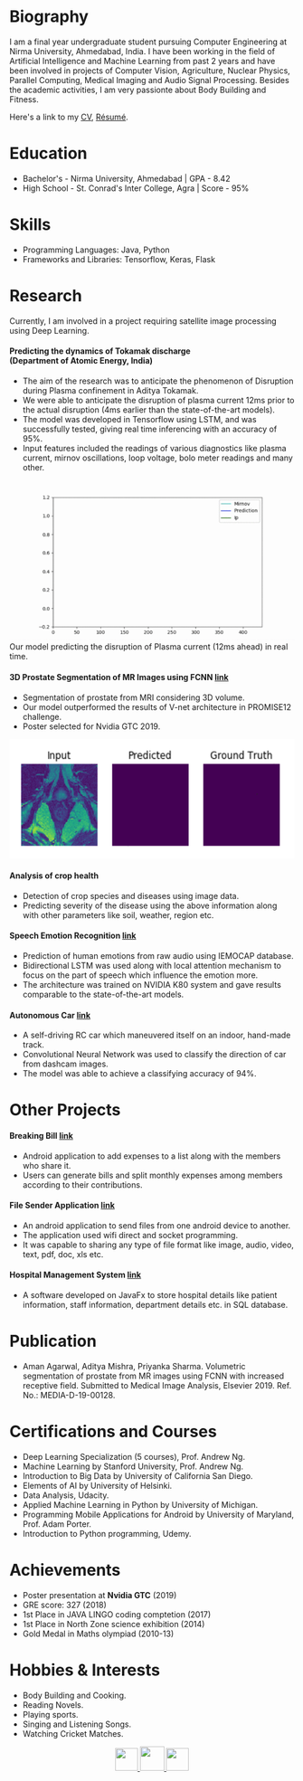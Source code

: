 # Biography
I am a final year undergraduate student pursuing Computer Engineering at Nirma University, Ahmedabad, India. I have been working in the field of Artificial Intelligence and Machine Learning from past 2 years and have been involved in projects of Computer Vision, Agriculture, Nuclear Physics, Parallel Computing, Medical Imaging and Audio Signal Processing. Besides the academic activities, I am very passionte about Body Building and Fitness.

Here's a link to my [CV](https://drive.google.com/open?id=1MUcaNDj2cCOers-Z9UA8TZG5YeAuxdZa), [Résumé](https://drive.google.com/open?id=12DkoTDuJ2-bXjK9Nl9cvd-0rfwozzoXR).

# Education
- Bachelor's - Nirma University, Ahmedabad \| GPA - 8.42
- High School - St. Conrad's Inter College, Agra \| Score - 95%

# Skills
- Programming Languages: Java, Python
- Frameworks and Libraries: Tensorflow, Keras, Flask

# Research
Currently, I am involved in a project requiring satellite image processing using Deep Learning.

#### Predicting the dynamics of Tokamak discharge <br> (Department of Atomic Energy, India)  
- The aim of the research was to anticipate the phenomenon of Disruption during Plasma confinement in Aditya Tokamak.
- We were able to anticipate the disruption of plasma current 12ms prior to the actual disruption (4ms earlier than the state-of-the-art models).
- The model was developed in Tensorflow using LSTM, and was successfully tested, giving real time inferencing with an accuracy of 95%.
- Input features included the readings of various diagnostics like plasma current, mirnov oscillations, loop voltage, bolo meter readings and many other.

<img src="img/plasma_disruption.gif" alt="plasma disruption result" class="inline"/><br>
Our model predicting the disruption of Plasma current (12ms ahead) in real time.

#### 3D Prostate Segmentation of MR Images using FCNN [link](https://github.com/amanbasu/3d-prostate-segmentation)
- Segmentation of prostate from MRI considering 3D volume.
- Our model outperformed the results of V-net architecture in PROMISE12 challenge.
- Poster selected for Nvidia GTC 2019.

<img src="img/gif_res.gif" alt="segmentation result" class="inline" width="537px" height="211px"/><br>

#### Analysis of crop health
- Detection of crop species and diseases using image data.
- Predicting severity of the disease using the above information along with other parameters like soil, weather, region etc.

#### Speech Emotion Recognition [link](https://github.com/amanbasu/speech-emotion-recognition)
- Prediction of human emotions from raw audio using IEMOCAP database.
- Bidirectional LSTM was used along with local attention mechanism to focus on the part of speech which influence the emotion more.
- The architecture was trained on NVIDIA K80 system and gave results comparable to the state-of-the-art models.

#### Autonomous Car [link](https://github.com/amanbasu/Autonomous-Car-Prototype)
- A self-driving RC car which maneuvered itself on an indoor, hand-made track.
- Convolutional Neural Network was used to classify the direction of car from dashcam images.
- The model was able to achieve a classifying accuracy of 94%.

# Other Projects

#### Breaking Bill [link](https://github.com/amanbasu/Breaking-Bill)
- Android application to add expenses to a list along with the members who share it.
- Users can generate bills and split monthly expenses among members according to their contributions.

#### File Sender Application [link](https://github.com/amanbasu/Wifi-P2p)
- An android application to send files from one android device to another.
- The application used wifi direct and socket programming.
- It was capable to sharing any type of file format like image, audio, video, text, pdf, doc, xls etc.

#### Hospital Management System [link](https://github.com/amanbasu/hospital-management-system)
- A software developed on JavaFx to store hospital details like patient information, staff information, department details etc. in SQL database.

# Publication
- Aman Agarwal, Aditya Mishra, Priyanka Sharma. Volumetric segmentation of prostate from MR images using FCNN with increased receptive field. Submitted to Medical Image Analysis, Elsevier 2019. Ref. No.: MEDIA-D-19-00128.

# Certifications and Courses
- Deep Learning Specialization (5 courses), Prof. Andrew Ng.
- Machine Learning by Stanford University, Prof. Andrew Ng.
- Introduction to Big Data by University of California San Diego.
- Elements of AI by University of Helsinki.
- Data Analysis, Udacity.
- Applied Machine Learning in Python by University of Michigan.
- Programming Mobile Applications for Android by University of Maryland, Prof. Adam Porter.
- Introduction to Python programming, Udemy.

# Achievements
- Poster presentation at **Nvidia GTC** (2019)
- GRE score: 327 (2018)
- 1st Place in JAVA LINGO coding comptetion (2017)
- 1st Place in North Zone science exhibition (2014)
- Gold Medal in Maths olympiad (2010-13)

# Hobbies & Interests
- Body Building and Cooking.
- Reading Novels.
- Playing sports.
- Singing and Listening Songs.
- Watching Cricket Matches.

<p align="center">
  <a href="https://twitter.com/aman_ag11">
    <img src="https://image.freepik.com/free-icon/twitter-logo_318-40209.jpg" width="40px" height="40px">
  </a>
  <a href="https://www.linkedin.com/in/aman-agarwal-743548137/">
    <img src="https://cdn3.iconfinder.com/data/icons/free-social-icons/67/linkedin_circle_black-512.png" width="43px" height="43px">
  </a>
  <a href="https://github.com/amanbasu">
    <img src="https://ultimatepail.com/wp-content/uploads/2015/06/GitHub-Logo.png" width="40px" height="40px">
  </a>
</p>
